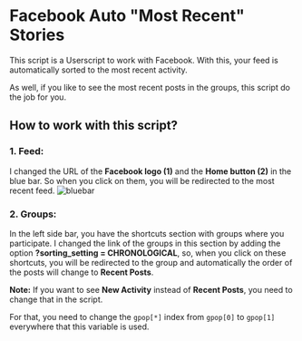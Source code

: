 # Facebook Auto "Most Recent" Stories

This script is a Userscript to work with Facebook.
With this, your feed is automatically sorted to the most recent activity.

As well, if you like to see the most recent posts in the groups, this script do the job for you.

## How to work with this script?
### 1. Feed:
I changed the URL of the **Facebook logo (1)** and the **Home button (2)** in the blue bar. So when you click on them, you will be redirected to the most recent feed.
![bluebar](https://i.imgur.com/DOOWVxJ.png)

### 2. Groups:
In the left side bar, you have the shortcuts section with groups where you participate.
I changed the link of the groups in this section by adding the option **?sorting_setting = CHRONOLOGICAL**, so, when you click on these shortcuts, you will be redirected to the group and automatically the order of the posts will change to **Recent Posts**.

**Note:** If you want to see **New Activity** instead of **Recent Posts**, you need to change that in the script.

For that, you need to change the `gpop[*]` index from `gpop[0]` to `gpop[1]` everywhere that this variable is used.
